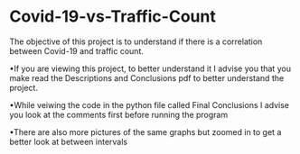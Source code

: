 # Covid-19-vs-Traffic-Count
The objective of this project is to understand if there is a correlation between Covid-19 and traffic count.

•If you are viewing this project, to better understand it I advise you that you make read the Descriptions and Conclusions pdf to better understand the project.

•While veiwing the code in the python file called Final Conclusions I advise you look at the comments first before running the program

•There are also more pictures of the same graphs but zoomed in to get a better look at between intervals
